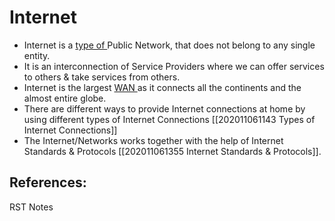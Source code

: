 # Internet

* Internet is a [type of ](types-of-network.md)Public Network, that does not belong to any single entity.
* It is an interconnection of Service Providers where we can offer services to others & take services from others.
* Internet is the largest [WAN ](untitled.md)as it connects all the continents and the almost entire globe.
* There are different ways to provide Internet connections at home by using different types of Internet Connections \[\[202011061143 Types of Internet Connections\]\]
* The Internet/Networks works together with the help of Internet Standards & Protocols \[\[202011061355 Internet Standards & Protocols\]\].

## References:

RST Notes

